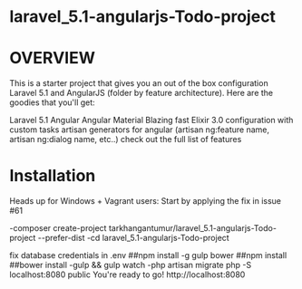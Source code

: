 # laravel_5.1-angularjs-Todo-project

# OVERVIEW

This is a starter project that gives you an out of the box configuration Laravel 5.1 and AngularJS (folder by feature architecture). Here are the goodies that you'll get:

Laravel 5.1
Angular
Angular Material
Blazing fast Elixir 3.0 configuration with custom tasks
artisan generators for angular (artisan ng:feature name, artisan ng:dialog name, etc..)
check out the full list of features

# Installation

Heads up for Windows + Vagrant users: Start by applying the fix in issue #61

-composer create-project tarkhangantumur/laravel_5.1-angularjs-Todo-project --prefer-dist
-cd laravel_5.1-angularjs-Todo-project

fix database credentials in .env
##npm install -g gulp bower
##npm install
##bower install
-gulp && gulp watch
-php artisan migrate
php -S localhost:8080 public
You're ready to go! http://localhost:8080
